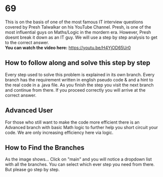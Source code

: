 # 69
This is on the basis of one of the most famous IT interview questions covered by Presh Talwalkar on his YouTube Channel. Presh, is one of the most influential guys on Maths/Logic in the mordern era.
However, Presh doesnt break it down as an IT guy. We will use a step by step analysis to get to the correct answer. <br>
<strong>You can watch the video here:</strong> https://youtu.be/H4YjOD65Ur0
<br>
<h2>How to follow along and solve this step by step</h2>
Every step used to solve this problem is explained in its own branch. Every branch has the requirement written in english pseudo code & and a hint to the real code in a  .java file. As you finish the step you visit the next branch and continue from there. If you proceed correctly you will arrive at the correct answer. 

<h2>Advanced User</h2>
For those who still want to make the code more efficient there is an Advanced branch with basic Math logic to further help you short circuit your code. We are only increasing efficiency here via logic.

<h2>How to Find the Branches</h2>
As the image shows... Click on "main" and you will notice a dropdown list with all the branches. You can select which ever step you need from there. But please go step by step. <br>




